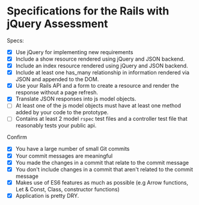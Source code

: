 # Specifications for the Rails with jQuery Assessment

Specs:
- [x] Use jQuery for implementing new requirements
- [x] Include a show resource rendered using jQuery and JSON backend.
- [x] Include an index resource rendered using jQuery and JSON backend.
- [x] Include at least one has_many relationship in information rendered via JSON and appended to the DOM.
- [x] Use your Rails API and a form to create a resource and render the response without a page refresh.
- [x] Translate JSON responses into js model objects.
- [ ] At least one of the js model objects must have at least one method added by your code to the prototype.
- [ ] Contains at least 2 model `rspec` test files and a controller test file that reasonably tests your public api.

Confirm
- [x] You have a large number of small Git commits
- [x] Your commit messages are meaningful
- [x] You made the changes in a commit that relate to the commit message
- [x] You don't include changes in a commit that aren't related to the commit message
- [x] Makes use of ES6 features as much as possible (e.g Arrow functions, Let & Const, Class, constructor functions)
- [x] Application is pretty DRY.
